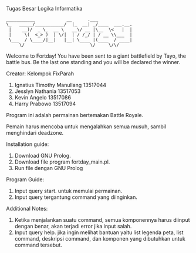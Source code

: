 Tugas Besar Logika Informatika

```    
___________            __      .___             
\_   _____/___________/  |_  __| _/____  ___.__.
 |    __)/  _ \_  __ \   __\/ __ |\__  \<   |  |
 |     \(  <_> )  | \/|  | / /_/ | / __ \\___  |
 \___  / \____/|__|   |__| \____ |(____  / ____|
     \/                         \/     \/\/     
```    
Welcome to Fortday!
You have been sent to a giant battlefield by Tayo, the battle bus.
Be the last one standing and you will be declared the winner.

Creator:
Kelompok FixParah
1. Ignatius Timothy Manullang		13517044
2. Jesslyn Nathania			13517053
3. Kevin Angelo				13517086
4. Harry Prabowo			13517094

Program ini adalah permainan bertemakan Battle Royale.

Pemain harus mencoba untuk mengalahkan semua musuh, sambil menghindari deadzone.

Installation guide:
1. Download GNU Prolog.
2. Download file program fortday_main.pl.
3. Run file dengan GNU Prolog

Program Guide:
1. Input query start. untuk memulai permainan.
2. Input query tergantung command yang diinginkan.

Additional Notes:
1. Ketika menjalankan suatu command, semua komponennya harus diinput dengan benar, akan terjadi error jika input salah.
2. Input query help. jika ingin melihat bantuan yaitu list legenda peta, list command, deskripsi command, dan komponen yang dibutuhkan untuk command tersebut.
